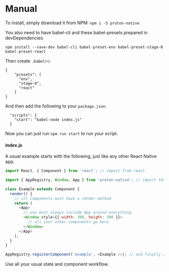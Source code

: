 # Manual

To install, simply download it from NPM:
`npm i -S proton-native`

You also need to have babel-cli and these babel-presets prepared in devDependencies

`npm install --save-dev babel-cli babel-preset-env babel-preset-stage-0 babel-preset-react`

Then create `.babelrc`:

```
{
    "presets": [
      "env",
      "stage-0",
      "react"
    ]
}
```

And then add the following to your `package.json`:

```
  "scripts": {
    "start": "babel-node index.js"
  }
```

Now you can just run `npm run start` to run your script.

#### index.js

A usual example starts with the following, just like any other React Native app.

```javascript
import React, { Component } from 'react'; // import from react

import { AppRegistry, Window, App } from 'proton-native'; // import the proton-native components

class Example extends Component {
  render() {
    // all Components must have a render method
    return (
      <App>
        // you must always include App around everything
        <Window style={{ width: 300, height: 300 }}>
          // all your other components go here
        </Window>
      </App>
    );
  }
}

AppRegistry.registerComponent('example', <Example />); // and finally render your main component
```

Use all your usual state and component workflow.
